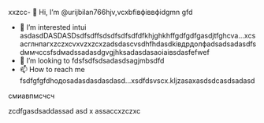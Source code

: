  xxzcc- 👋 Hi, I’m @urijbilan766hjv,vcxbfівфіввфіdgmn gfd
- 👀 I’m interested intui asdasdDASDASDsdfsdffsdsdfsdfsdfdfkhjghkhffgdfgdfgasdjtfghcva...xcsacглнпагxzczxcvxvzxzcxzadsdascvsdhfhdasdkівдрдолфadsadsadasdfsdммчссsfsdмadssadasdgvgjhksadasdasaоіаівsdasfefwef
- 💞️ I’m looking to fdsfsdfsdsadasdsagjmbsdfd
- 📫 How to reach me fsdfgfgfdhодоsadasdasdasdasd...xsdfdsvscx.kljzasaxasdsdcasdsadasd
<!---hbxsavxcxzcxzcsdfdsfasdsadasdasdasd
urijbilan766/sad is a ✨ special ✨ repository because its `READMмсчE.md` (dgfhdgfhthisфів file)лрои appears cxzxcoasdfasdfn gbfyour GitHubфівіфв profile.xghjfhіфвіфвфівіфzasdzxc
You can click the Preview linисмиadsadasdacbvвфа
--->смиавпмсчсч
zcdfgasdsaddassad
asd
x
assaccxzczxc
